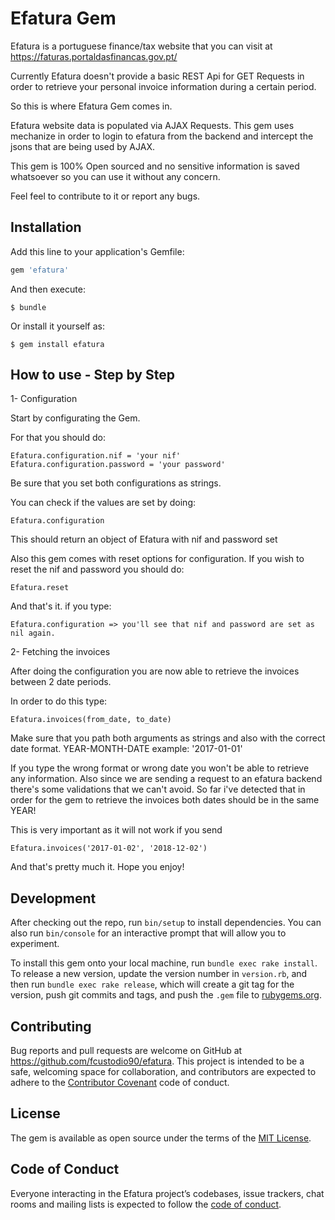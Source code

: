 # Efatura Gem

Efatura is a portuguese finance/tax website that you can visit at https://faturas.portaldasfinancas.gov.pt/

Currently Efatura doesn't provide a basic REST Api for GET Requests in order to retrieve your personal invoice information during a certain period.

So this is where Efatura Gem comes in.

Efatura website data is populated via AJAX Requests. This gem uses mechanize in order to login to efatura from the backend and intercept the jsons that are being used by AJAX.

This gem is 100% Open sourced and no sensitive information is saved whatsoever so you can use it without any concern.

Feel feel to contribute to it or report any bugs.

## Installation

Add this line to your application's Gemfile:

```ruby
gem 'efatura'
```

And then execute:

    $ bundle

Or install it yourself as:

    $ gem install efatura

## How to use - Step by Step

1- Configuration

Start by configurating the Gem.

  For that you should do:

    Efatura.configuration.nif = 'your nif'
    Efatura.configuration.password = 'your password'

  Be sure that you set both configurations as strings.

  You can check if the values are set by doing:

    Efatura.configuration

  This should return an object of Efatura with nif and password set

  Also this gem comes with reset options for configuration. If you wish to reset the nif and password you should do:

    Efatura.reset

  And that's it. if you type:

    Efatura.configuration => you'll see that nif and password are set as nil again.


2- Fetching the invoices

After doing the configuration you are now able to retrieve the invoices between 2 date periods.

  In order to do this type:

    Efatura.invoices(from_date, to_date)

  Make sure that you path both arguments as strings and also with the correct date format. YEAR-MONTH-DATE example: '2017-01-01'

  If you type the wrong format or wrong date you won't be able to retrieve any information. Also since we are sending a request to an efatura backend there's some validations that we can't avoid. So far i've detected that in order for the gem to retrieve the invoices both dates should be in the same YEAR!

  This is very important as it will not work if you send 

    Efatura.invoices('2017-01-02', '2018-12-02')


And that's pretty much it. Hope you enjoy!


## Development

After checking out the repo, run `bin/setup` to install dependencies. You can also run `bin/console` for an interactive prompt that will allow you to experiment.

To install this gem onto your local machine, run `bundle exec rake install`. To release a new version, update the version number in `version.rb`, and then run `bundle exec rake release`, which will create a git tag for the version, push git commits and tags, and push the `.gem` file to [rubygems.org](https://rubygems.org).

## Contributing

Bug reports and pull requests are welcome on GitHub at https://github.com/fcustodio90/efatura. This project is intended to be a safe, welcoming space for collaboration, and contributors are expected to adhere to the [Contributor Covenant](http://contributor-covenant.org) code of conduct.

## License

The gem is available as open source under the terms of the [MIT License](https://opensource.org/licenses/MIT).

## Code of Conduct

Everyone interacting in the Efatura project’s codebases, issue trackers, chat rooms and mailing lists is expected to follow the [code of conduct](https://github.com/fcustodio90/efatura/blob/master/CODE_OF_CONDUCT.md).
